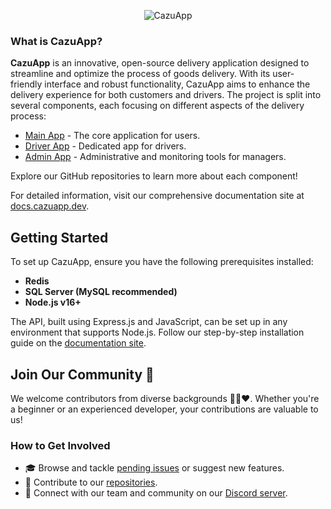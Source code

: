 <p align="center">
  <img src="https://www.cazuapp.dev/assets/images/logo.png" alt="CazuApp">
</p>

### What is CazuApp?

**CazuApp** is an innovative, open-source delivery application designed to streamline and optimize the process of goods delivery. With its user-friendly interface and robust functionality, CazuApp aims to enhance the delivery experience for both customers and drivers. The project is split into several components, each focusing on different aspects of the delivery process:

- [Main App](https://github.com/cazuapp/main-app) - The core application for users.
- [Driver App](https://github.com/cazuapp/driver-app) - Dedicated app for drivers.
- [Admin App](https://github.com/cazuapp/admin-app) - Administrative and monitoring tools for managers.

Explore our GitHub repositories to learn more about each component!

For detailed information, visit our comprehensive documentation site at [docs.cazuapp.dev](https://docs.cazuapp.dev/).

## Getting Started

To set up CazuApp, ensure you have the following prerequisites installed:

- **Redis**
- **SQL Server (MySQL recommended)**
- **Node.js v16+**

The API, built using Express.js and JavaScript, can be set up in any environment that supports Node.js. Follow our step-by-step installation guide on the [documentation site](https://docs.cazuapp.dev/api/core/installation).

## Join Our Community 👋

We welcome contributors from diverse backgrounds 🌈👨❤️. Whether you're a beginner or an experienced developer, your contributions are valuable to us!

### How to Get Involved

- 🎓 Browse and tackle [pending issues](https://github.com/cazuapp/main-server/issues) or suggest new features.
- 🌵 Contribute to our [repositories](https://github.com/cazuapp).
- 💬 Connect with our team and community on our [Discord server](https://discord.cazuapp.dev).

